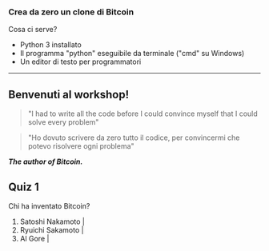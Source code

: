 ### Crea da zero un clone di Bitcoin

Cosa ci serve?

 - Python 3 installato
 - Il programma "python" eseguibile da terminale ("cmd" su Windows)
 - Un editor di testo per programmatori

<style> .slides:first-child { font-size: 75% !important; } </style>

---
## Benvenuti al workshop!

 > "I had to write all the code 
 > before I could convince myself that I could
 > solve every problem"

 > "Ho dovuto scrivere da zero tutto il codice,
 > per convincermi che potevo risolvere ogni problema"

__*The author of Bitcoin.*__

## Quiz 1

Chi ha inventato Bitcoin?

1. Satoshi Nakamoto | 
2. Ryuichi Sakamoto |
3. Al Gore |
